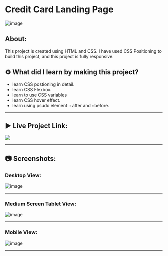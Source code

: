# Credit Card Landing Page

![image](https://img.shields.io/badge/HTML-CSS-orange)


## About:

This project is created using HTML and CSS. I have used CSS Positioning to build this project, and this project is fully responsive. 

## ⚙️ What did I learn by making this project?

-   learn CSS postioning in detail.
-   learn CSS Flexbox. 
-   learn to use CSS variables
-   learn CSS hover effect.
-   learn using psudo element :: after and ::before.

<hr>

## ▶️ Live Project Link:
[<img src= "https://img.shields.io/badge/PROJCET LINK-1DA55F?style=for-the-badge&logo=&logoColor=white" />](https://credit-card-landing-page-geetika.netlify.app/)

<hr>

## 📷 Screenshots:

### Desktop View:

![image](https://github.com/geetika-kalyankar/Front-End-Sites-main-/blob/main/Credit-Card-Landing-Page/Output/desktop.png)

<hr>

### Medium Screen Tablet View:

![image](https://github.com/geetika-kalyankar/Front-End-Sites-main-/blob/main/Credit-Card-Landing-Page/Output/tabPhoto.png)

<hr>

### Mobile View:

![image](https://github.com/geetika-kalyankar/Front-End-Sites-main-/blob/main/Credit-Card-Landing-Page/Output/mobilePhoto.png)

<hr>

